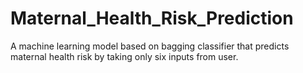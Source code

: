 # Maternal_Health_Risk_Prediction
A machine learning model based on bagging classifier that predicts maternal health risk by taking only six inputs from user.
